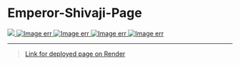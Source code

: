 # Emperor-Shivaji-Page
<a href="https://github.com/AVIRENI-CHANDAN">
  <img src="https://shields.io/badge/%20-Avireni%20Chandan-black?logo=github&style=for-the-badge"/>
</a>
<a href="#">
  <img src="https://shields.io/badge/%20-html-black?logo=html5&style=for-the-badge" alt="Image err"/>
</a>
<a href="#">
  <img src="https://shields.io/badge/%20-css-black?logo=css3&logoColor=blue&style=for-the-badge" alt="Image err"/>
</a>
<a href="#">
  <img src="https://shields.io/badge/%20-Javascript-black?logo=javascript&style=for-the-badge" alt="Image err"/>
</a>

<a href="#">
  <img src="https://shields.io/badge/%20-render-black?logo=render&style=for-the-badge" alt="Image err"/>
</a>

---

> <a href="https://shivaji-maharaj-page-starkster.onrender.com/" target="_blank" rel="noopener noreferrer">Link for deployed page on Render</a>
